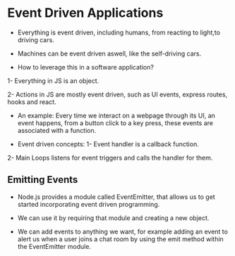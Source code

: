 # Event Driven Applications

* Everything is event driven, including humans, from reacting to light,to driving cars.

* Machines can be event driven aswell, like the self-driving cars.

* How to leverage this in a software application? 

1- Everything in JS is an object.

2- Actions in JS are mostly event driven, such as UI events, express routes, hooks and react.

* An example: Every time we interact on a webpage through its UI, an event happens, from a button click to a key press, these events are associated with a function.

* Event driven concepts: 
1- Event handler is a callback function.

2- Main Loops listens for event triggers and calls the handler for them.

## Emitting Events

* Node.js provides a module called EventEmitter, that allows us to get started incorporating event driven programming.

* We can use it by requiring that module and creating a new object.

* We can add events to anything we want, for example adding an event to alert us when a user joins a chat room by using the emit method within the EventEmitter module.